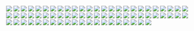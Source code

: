 ![](png/CONSTR_bln_rub_fix.png) ![](png/CORP_DEBT_OVERDUE_BUDGET_bln_rub.png) ![](png/CORP_DEBT_OVERDUE_SUPPLIERS_bln_rub.png)
![](png/CORP_DEBT_OVERDUE_bln_rub.png) ![](png/CORP_DEBT_bln_rub.png) ![](png/CORP_RECEIVABLE_OVERDUE_BUYERS_bln_rub.png)
![](png/CORP_RECEIVABLE_OVERDUE_bln_rub.png) ![](png/CORP_RECEIVABLE_bln_rub.png) ![](png/CPI_ALCOHOL_rog.png)
![](png/CPI_FOOD_BASKET_rub.png) ![](png/CPI_FOOD_rog.png) ![](png/CPI_NONFOOD_rog.png)
![](png/CPI_RETAIL_BASKET_rub.png) ![](png/CPI_SERVICES_rog.png) ![](png/CPI_rog.png)
![](png/CREDIT_TOTAL_bln_rub.png) ![](png/DWELL_mln_m2.png) ![](png/GOV_CONSOLIDATED_DEFICIT_bln_rub.png)
![](png/GOV_CONSOLIDATED_DEFICIT_gdp_percent.png) ![](png/GOV_CONSOLIDATED_EXPENSE_ACCUM_bln_rub.png) ![](png/GOV_CONSOLIDATED_REVENUE_ACCUM_bln_rub.png)
![](png/GOV_FEDERAL_EXPENSE_ACCUM_bln_rub.png) ![](png/GOV_FEDERAL_REVENUE_ACCUM_bln_rub.png) ![](png/GOV_FEDERAL_SURPLUS_ACCUM_bln_rub.png)
![](png/GOV_SUBFEDERAL_EXPENSE_ACCUM_bln_rub.png) ![](png/GOV_SUBFEDERAL_REVENUE_ACCUM_bln_rub.png) ![](png/GOV_SUBFEDERAL_SURPLUS_ACCUM_bln_rub.png)
![](png/HH_FINANCE_DEPOSITS_SBERBANK_bln_rub.png) ![](png/HH_FINANCE_DEPOSITS_bln_rub.png) ![](png/HH_REAL_DISPOSABLE_INCOME_rog.png)
![](png/HH_REAL_DISPOSABLE_INCOME_yoy.png) ![](png/IND_PROD_rog.png) ![](png/IND_PROD_yoy.png)
![](png/IND_PROD_ytd.png) ![](png/I_bln_rub.png) ![](png/NONFINANCIALS_PROFIT_CONSTRUCTION_bln_rub.png)
![](png/NONFINANCIALS_PROFIT_MANUF_bln_rub.png) ![](png/NONFINANCIALS_PROFIT_MINING_bln_rub.png) ![](png/PRICE_INDEX_CARGO_TRANSPORT_rog.png)
![](png/PRICE_INDEX_CONSTRUCTION_rog.png) ![](png/PRICE_INDEX_INVESTMENT_rog.png) ![](png/PRICE_INDEX_LIVESTOCK_PRODUCTS_rog.png)
![](png/PROD_AGRO_EGGS_mln.png) ![](png/PROD_AGRO_EGGS_yoy.png) ![](png/PROD_AGRO_MEAT_th_t.png)
![](png/PROD_AGRO_MEAT_yoy.png) ![](png/RETAIL_SALES_bln_rub.png) ![](png/RETAIL_STOCKS_bln_rub.png)
![](png/RETAIL_STOCKS_days_of_trade.png) ![](png/RETAIL_STOCKS_rog.png) ![](png/RETAIL_USLUGI_bln_rub.png)
![](png/RUR_EUR_eop.png) ![](png/RUR_USD_eop.png) ![](png/SBERBANK_AVG_HH_DEPOSIR_rub.png)
![](png/SOC_MONEY_INCOME_PER_CAPITA_rub.png) ![](png/SOC_PENSION_rub.png) ![](png/SOC_REAL_MONEY_INCOME_rog.png)
![](png/SOC_REAL_MONEY_INCOME_yoy.png) ![](png/SOC_UNEMPLOYED_REGISTERED_BENEFITS_th.png) ![](png/SOC_UNEMPLOYED_REGISTERED_th.png)
![](png/SOC_UNEMPLOYED_bln.png) ![](png/SOC_UNEMPLOYMENT_RATE_percent.png) ![](png/SOC_WAGE_ARREARS_mln_rub.png)
![](png/SOC_WAGE_rub.png) ![](png/TRANS_COM_bln_t_km.png) ![](png/TRANS_COM_yoy.png)
![](png/TRANS_RAILLOAD_mln_t.png) ![](png/TRANS_RAILLOAD_yoy.png) ![](png/TRANS_bln_t_km.png)
![](png/TURNOVER_CATERING_bln_rub.png)
